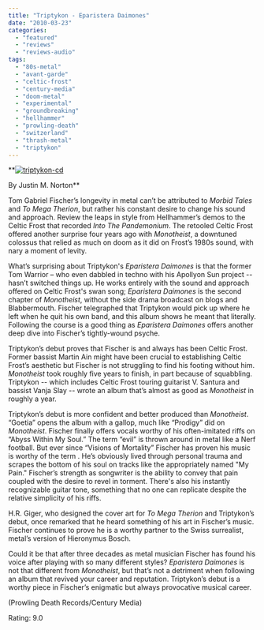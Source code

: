 ```yaml
---
title: "Triptykon - Eparistera Daimones"
date: "2010-03-23"
categories: 
  - "featured"
  - "reviews"
  - "reviews-audio"
tags: 
  - "80s-metal"
  - "avant-garde"
  - "celtic-frost"
  - "century-media"
  - "doom-metal"
  - "experimental"
  - "groundbreaking"
  - "hellhammer"
  - "prowling-death"
  - "switzerland"
  - "thrash-metal"
  - "triptykon"
---
```


**[![triptykon-cd](http://www.hellbound.ca/wp-content/uploads/2010/03/triptykon-cd-300x286.jpg "triptykon-cd")](http://www.hellbound.ca/wp-content/uploads/2010/03/triptykon-cd.jpg)

By Justin M. Norton**

Tom Gabriel Fischer’s longevity in metal can’t be attributed to _Morbid Tales_ and _To Mega Therion_, but rather his constant desire to change his sound and approach. Review the leaps in style from Hellhammer’s demos to the Celtic Frost that recorded _Into The Pandemonium_. The retooled Celtic Frost offered another surprise four years ago with _Monotheist_, a downtuned colossus that relied as much on doom as it did on Frost’s 1980s sound, with nary a moment of levity.

What’s surprising about Triptykon's _Eparistera Daimones_ is that the former Tom Warrior – who even dabbled in techno with his Apollyon Sun project -- hasn’t switched things up. He works entirely with the sound and approach offered on Celtic Frost's swan song; _Eparistera Daimones_ is the second chapter of _Monotheist_, without the side drama broadcast on blogs and Blabbermouth. Fischer telegraphed that Triptykon would pick up where he left when he quit his own band, and this album shows he meant that literally. Following the course is a good thing as _Eparistera Daimones_ offers another deep dive into Fischer’s tightly-wound psyche.

Triptykon’s debut proves that Fischer is and always has been Celtic Frost. Former bassist Martin Ain might have been crucial to establishing Celtic Frost’s aesthetic but Fischer is not struggling to find his footing without him. _Monotheist_ took roughly five years to finish, in part because of squabbling. Triptykon -- which includes Celtic Frost touring guitarist V. Santura and bassist Vanja Slay -- wrote an album that’s almost as good as _Monotheist_ in roughly a year.

Triptykon’s debut is more confident and better produced than _Monotheist_. “Goetia” opens the album with a gallop, much like “Prodigy” did on _Monotheist_. Fischer finally offers vocals worthy of his often-imitated riffs on “Abyss Within My Soul.” The term “evil” is thrown around in metal like a Nerf football. But ever since “Visions of Mortality” Fischer has proven his music is worthy of the term . He’s obviously lived through personal trauma and scrapes the bottom of his soul on tracks like the appropriately named "My Pain." Fischer’s strength as songwriter is the ability to convey that pain coupled with the desire to revel in torment. There's also his instantly recognizable guitar tone, something that no one can replicate despite the relative simplicity of his riffs.

H.R. Giger, who designed the cover art for _To Mega Therion_ and Triptykon’s debut, once remarked that he heard something of his art in Fischer’s music. Fischer continues to prove he is a worthy partner to the Swiss surrealist, metal’s version of Hieronymus Bosch.

Could it be that after three decades as metal musician Fischer has found his voice after playing with so many different styles? _Eparistera Daimones_ is not that different from _Monotheist_, but that’s not a detriment when following an album that revived your career and reputation. Triptykon’s debut is a worthy piece in Fischer’s enigmatic but always provocative musical career.

(Prowling Death Records/Century Media)

Rating: 9.0
